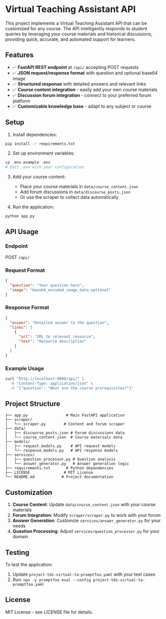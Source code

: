 # Virtual Teaching Assistant API

This project implements a Virtual Teaching Assistant API that can be customized for any course. The API intelligently responds to student queries by leveraging your course materials and historical discussions, providing quick, accurate, and automated support for learners.

## Features

- ✅ **FastAPI REST endpoint** at `/api/` accepting POST requests
- ✅ **JSON request/response format** with question and optional base64 image
- ✅ **Structured response** with detailed answers and relevant links
- ✅ **Course content integration** - easily add your own course materials
- ✅ **Discussion forum integration** - connect to your preferred forum platform
- ✅ **Customizable knowledge base** - adapt to any subject or course

## Setup

1. Install dependencies:
```bash
pip install -r requirements.txt
```

2. Set up environment variables:
```bash
cp .env.example .env
# Edit .env with your configuration
```

3. Add your course content:
   - Place your course materials in `data/course_content.json`
   - Add forum discussions in `data/discourse_posts.json`
   - Or use the scraper to collect data automatically

4. Run the application:
```bash
python app.py
```

## API Usage

### Endpoint
POST `/api/`

### Request Format
```json
{
  "question": "Your question here",
  "image": "base64_encoded_image_data_optional"
}
```

### Response Format
```json
{
  "answer": "Detailed answer to the question",
  "links": [
    {
      "url": "URL to relevant resource",
      "text": "Resource description"
    }
  ]
}
```

### Example Usage
```bash
curl "http://localhost:8000/api/" \
  -H "Content-Type: application/json" \
  -d '{"question": "What are the course prerequisites?"}'
```

## Project Structure

```
├── app.py                 # Main FastAPI application
├── scraper/
│   └── scraper.py        # Content and forum scraper
├── data/
│   ├── discourse_posts.json # Forum discussions data
│   └── course_content.json  # Course materials data
├── models/
│   ├── request_models.py    # API request models
│   └── response_models.py   # API response models
├── services/
│   ├── question_processor.py # Question analysis
│   └── answer_generator.py   # Answer generation logic
├── requirements.txt       # Python dependencies
├── LICENSE               # MIT License
└── README.md            # Project documentation
```

## Customization

1. **Course Content**: Update `data/course_content.json` with your course materials
2. **Forum Integration**: Modify `scraper/scraper.py` to work with your forum
3. **Answer Generation**: Customize `services/answer_generator.py` for your needs
4. **Question Processing**: Adjust `services/question_processor.py` for your domain

## Testing

To test the application:

1. Update `project-tds-virtual-ta-promptfoo.yaml` with your test cases
2. Run: `npx -y promptfoo eval --config project-tds-virtual-ta-promptfoo.yaml`

## License

MIT License - see LICENSE file for details.
